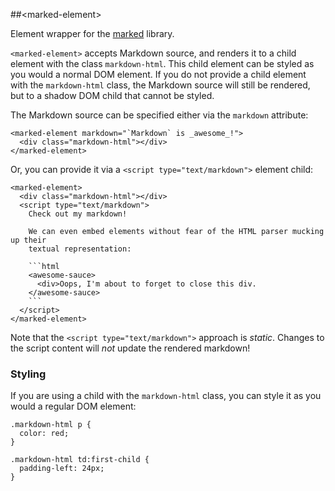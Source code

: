 
<!---

This README is automatically generated from the comments in these files:
marked-element.html

Edit those files, and our readme bot will duplicate them over here!
Edit this file, and the bot will squash your changes :)

-->


##&lt;marked-element&gt;


Element wrapper for the [marked](https://github.com/chjj/marked) library.

`<marked-element>` accepts Markdown source, and renders it to a child
element with the class `markdown-html`. This child element can be styled
as you would a normal DOM element. If you do not provide a child element
with the `markdown-html` class, the Markdown source will still be rendered,
but to a shadow DOM child that cannot be styled.

The Markdown source can be specified either via the `markdown` attribute:

    <marked-element markdown="`Markdown` is _awesome_!">
      <div class="markdown-html"></div>
    </marked-element>

Or, you can provide it via a `<script type="text/markdown">` element child:

    <marked-element>
      <div class="markdown-html"></div>
      <script type="text/markdown">
        Check out my markdown!

        We can even embed elements without fear of the HTML parser mucking up their
        textual representation:

        ```html
        <awesome-sauce>
          <div>Oops, I'm about to forget to close this div.
        </awesome-sauce>
        ```
      </script>
    </marked-element>

Note that the `<script type="text/markdown">` approach is _static_. Changes to
the script content will _not_ update the rendered markdown!

### Styling
If you are using a child with the `markdown-html` class, you can style it
as you would a regular DOM element:

    .markdown-html p {
      color: red;
    }

    .markdown-html td:first-child {
      padding-left: 24px;
    }


